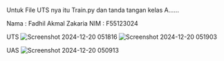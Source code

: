 Untuk File UTS nya itu Train.py dan tanda tangan kelas A......

Nama : Fadhil Akmal Zakaria
NIM : F55123024

UTS
![Screenshot 2024-12-20 051816](https://github.com/user-attachments/assets/d5ae98a0-45bf-4589-978a-29c484404a69)
![Screenshot 2024-12-20 051903](https://github.com/user-attachments/assets/1ef4764f-d474-4f7e-b7e8-ccdee24b8c92)

UAS
![Screenshot 2024-12-20 050913](https://github.com/user-attachments/assets/9b08882d-550b-4cf1-ae56-74ba422a2e3a)
